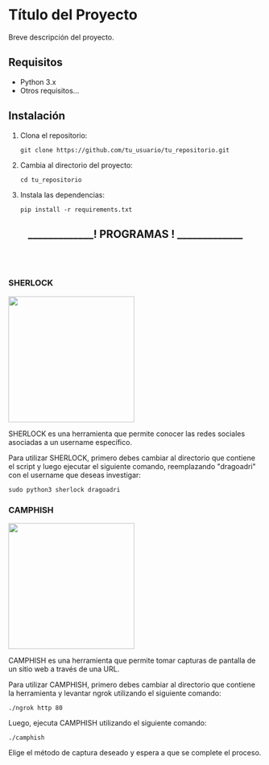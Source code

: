 <h1>Título del Proyecto</h1>

<p>Breve descripción del proyecto.</p>

<h2>Requisitos</h2>

<ul>
  <li>Python 3.x</li>
  <li>Otros requisitos...</li>
</ul>

<h2>Instalación</h2>

<ol>
  <li>Clona el repositorio:</li>
  <pre><code>git clone https://github.com/tu_usuario/tu_repositorio.git</code></pre>
  
  <li>Cambia al directorio del proyecto:</li>
  <pre><code>cd tu_repositorio</code></pre>
  
  <li>Instala las dependencias:</li>
  <pre><code>pip install -r requirements.txt</code></pre>
</ol>

<h2 align="center">_____________! PROGRAMAS ! _____________</h2>
<br/><br/>

<h3>SHERLOCK</h3>

<img width="250px" src="https://www.cybervie.com/wp-content/uploads/2021/10/THE-SHERLOCK.png"/>

<p>SHERLOCK es una herramienta que permite conocer las redes sociales asociadas a un username específico.</p>

<p>Para utilizar SHERLOCK, primero debes cambiar al directorio que contiene el script y luego ejecutar el siguiente comando, reemplazando "dragoadri" con el username que deseas investigar:</p>

<pre><code>sudo python3 sherlock dragoadri</code></pre>

<h3>CAMPHISH</h3>

<img width="250px" src="https://repository-images.githubusercontent.com/310227440/41c11000-1f6d-11eb-8654-f93887abdde1"/>

<p>CAMPHISH es una herramienta que permite tomar capturas de pantalla de un sitio web a través de una URL.</p>

<p>Para utilizar CAMPHISH, primero debes cambiar al directorio que contiene la herramienta y levantar ngrok utilizando el siguiente comando:</p>

<pre><code>./ngrok http 80</code></pre>

<p>Luego, ejecuta CAMPHISH utilizando el siguiente comando:</p>

<pre><code>./camphish</code></pre>

<p>Elige el método de captura deseado y espera a que se complete el proceso.</p>
